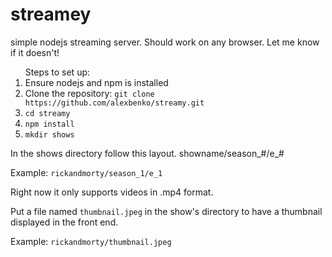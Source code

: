 # streamey
simple nodejs streaming server. Should work on any browser. Let me know if it doesn't!

<ol>  Steps to set up:
  <li>Ensure nodejs and npm is installed</li>
  <li>Clone the repository: <code>git clone https://github.com/alexbenko/streamy.git</code></li>
  <li><code>cd streamy</code></li>
  <li><code>npm install</code></li>
  <li><code>mkdir shows</code></li>
</ol>

<p>
  In the shows directory follow this layout. showname/season_#/e_#
</p>
<p>  Example: <code>rickandmorty/season_1/e_1</code></p>
<p>Right now it only supports videos in .mp4 format.</p>
<p>Put a file named <code>thumbnail.jpeg</code> in the show's directory to have a thumbnail displayed in the front end.</p>
<p>Example: <code>rickandmorty/thumbnail.jpeg</code></p>
